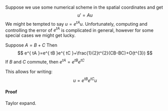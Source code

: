 Suppose we use some numerical scheme in the spatial coordinates and get
$$
u'=Au
$$
We might be tempted to say $u=e^{tA}u$.
Unfortunately, computing and controlling the error of $e^{tA}$ is complicated in general, however for some special cases we might get lucky.

Suppose $A=B+C$
Then
$$
e^{ tA }=e^{ tB }e^{ tC }+\frac{1}{2}t^{2}(CB-BC)+O(t^{3})
$$
If $B$ and $C$ commute, then $e^{tA}=e^{tB}e^{ tC }$

This allows for writing:
$$
u=e^{tB}e^{tC}u
$$

#### Proof
Taylor expand.